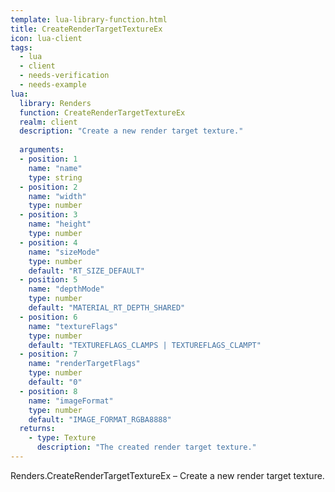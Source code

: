 ```yaml
---
template: lua-library-function.html
title: CreateRenderTargetTextureEx
icon: lua-client
tags:
  - lua
  - client
  - needs-verification
  - needs-example
lua:
  library: Renders
  function: CreateRenderTargetTextureEx
  realm: client
  description: "Create a new render target texture."
  
  arguments:
  - position: 1
    name: "name"
    type: string
  - position: 2
    name: "width"
    type: number
  - position: 3
    name: "height"
    type: number
  - position: 4
    name: "sizeMode"
    type: number
    default: "RT_SIZE_DEFAULT"
  - position: 5
    name: "depthMode"
    type: number
    default: "MATERIAL_RT_DEPTH_SHARED"
  - position: 6
    name: "textureFlags"
    type: number
    default: "TEXTUREFLAGS_CLAMPS | TEXTUREFLAGS_CLAMPT"
  - position: 7
    name: "renderTargetFlags"
    type: number
    default: "0"
  - position: 8
    name: "imageFormat"
    type: number
    default: "IMAGE_FORMAT_RGBA8888"
  returns:
    - type: Texture
      description: "The created render target texture."
---
```


<div class="lua__search__keywords">
Renders.CreateRenderTargetTextureEx &#x2013; Create a new render target texture.
</div>
